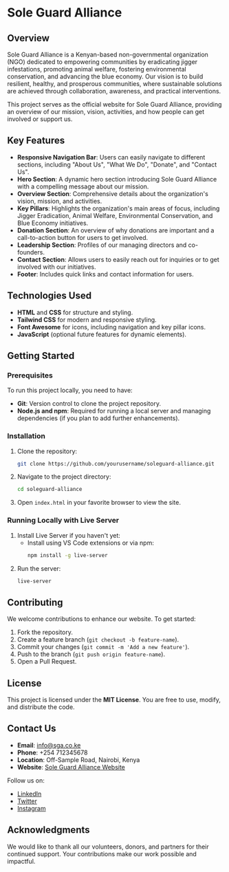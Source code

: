 # Sole Guard Alliance

## Overview
Sole Guard Alliance is a Kenyan-based non-governmental organization (NGO) dedicated to empowering communities by eradicating jigger infestations, promoting animal welfare, fostering environmental conservation, and advancing the blue economy. Our vision is to build resilient, healthy, and prosperous communities, where sustainable solutions are achieved through collaboration, awareness, and practical interventions.

This project serves as the official website for Sole Guard Alliance, providing an overview of our mission, vision, activities, and how people can get involved or support us.

## Key Features
- **Responsive Navigation Bar**: Users can easily navigate to different sections, including "About Us", "What We Do", "Donate", and "Contact Us".
- **Hero Section**: A dynamic hero section introducing Sole Guard Alliance with a compelling message about our mission.
- **Overview Section**: Comprehensive details about the organization's vision, mission, and activities.
- **Key Pillars**: Highlights the organization's main areas of focus, including Jigger Eradication, Animal Welfare, Environmental Conservation, and Blue Economy initiatives.
- **Donation Section**: An overview of why donations are important and a call-to-action button for users to get involved.
- **Leadership Section**: Profiles of our managing directors and co-founders.
- **Contact Section**: Allows users to easily reach out for inquiries or to get involved with our initiatives.
- **Footer**: Includes quick links and contact information for users.

## Technologies Used
- **HTML** and **CSS** for structure and styling.
- **Tailwind CSS** for modern and responsive styling.
- **Font Awesome** for icons, including navigation and key pillar icons.
- **JavaScript** (optional future features for dynamic elements).

## Getting Started
### Prerequisites
To run this project locally, you need to have:
- **Git**: Version control to clone the project repository.
- **Node.js and npm**: Required for running a local server and managing dependencies (if you plan to add further enhancements).

### Installation
1. Clone the repository:
   ```sh
   git clone https://github.com/yourusername/soleguard-alliance.git
   ```
2. Navigate to the project directory:
   ```sh
   cd soleguard-alliance
   ```
3. Open `index.html` in your favorite browser to view the site.

### Running Locally with Live Server
1. Install Live Server if you haven't yet:
   - Install using VS Code extensions or via npm:
     ```sh
     npm install -g live-server
     ```
2. Run the server:
   ```sh
   live-server
   ```

## Contributing
We welcome contributions to enhance our website. To get started:
1. Fork the repository.
2. Create a feature branch (`git checkout -b feature-name`).
3. Commit your changes (`git commit -m 'Add a new feature'`).
4. Push to the branch (`git push origin feature-name`).
5. Open a Pull Request.

## License
This project is licensed under the **MIT License**. You are free to use, modify, and distribute the code.

## Contact Us
- **Email**: [info@sga.co.ke](mailto:info@sga.co.ke)
- **Phone**: +254 712345678
- **Location**: Off-Sample Road, Nairobi, Kenya
- **Website**: [Sole Guard Alliance Website](https://www.soleguardalliance.org)

Follow us on:
- [LinkedIn](#)
- [Twitter](#)
- [Instagram](#)

## Acknowledgments
We would like to thank all our volunteers, donors, and partners for their continued support. Your contributions make our work possible and impactful.
